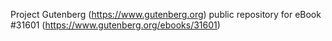 Project Gutenberg (https://www.gutenberg.org) public repository for eBook #31601 (https://www.gutenberg.org/ebooks/31601)
